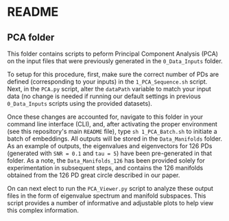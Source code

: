 # README
## PCA folder

This folder contains scripts to peform Principal Component Analysis (PCA) on the input files that were previously generated in the `0_Data_Inputs` folder. 

To setup for this procedure, first, make sure the correct number of PDs are defined (corresponding to your inputs) in the `1_PCA_Sequence.sh` script. Next, in the `PCA.py` script, alter the `dataPath` variable to match your input data (no change is needed if running our default settings in previous `0_Data_Inputs` scripts using the provided datasets).

Once these changes are accounted for, navigate to this folder in your command line interface (CLI), and, after activating the proper environment (see this repository's main `README` file), type `sh 1_PCA_Batch.sh` to initiate a batch of embeddings. All outputs will be stored in the `Data_Manifolds` folder. As an example of outputs, the eigenvalues and eigenvectors for 126 PDs (generated with `SNR = 0.1` and `tau = 5`) have been pre-generated in that folder. As a note, the `Data_Manifolds_126` has been provided solely for experimentation in subsequent steps, and contains the 126 manifolds obtained from the 126 PD great circle described in our paper.

On can next elect to run the `PCA_Viewer.py` script to analyze these output files in the form of eigenvalue spectrum and manifold subspaces. This script provides a number of informative and adjustable plots to help view this complex information.
